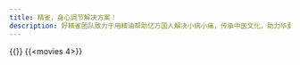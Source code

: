 ```yaml
---
title: 精雀，身心调节解决方案！
description: 好精雀团队致力于用精油帮助亿万国人解决小病小痛，传承中医文化，助力华夏复兴~~
---
```

<!--<div class="photo-home img-hide" view-image>
<script src="/js/photo.js"></script>
</div>-->
{{<memos>}}
{{<movies 4>}}